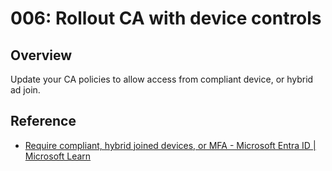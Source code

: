 # 006: Rollout CA with device controls

## Overview

Update your CA policies to allow access from compliant device, or hybrid ad join.

## Reference

* [Require compliant, hybrid joined devices, or MFA - Microsoft Entra ID | Microsoft Learn](https://learn.microsoft.com/en-us/entra/identity/conditional-access/howto-conditional-access-policy-compliant-device)

